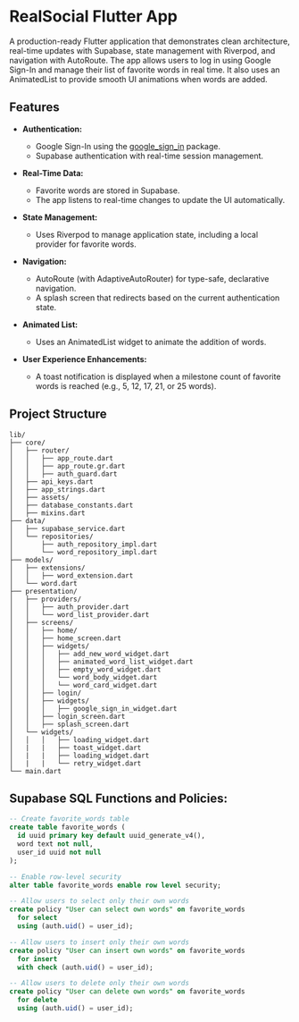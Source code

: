 # RealSocial Flutter App

A production-ready Flutter application that demonstrates clean architecture, real-time updates with Supabase, state management with Riverpod, and navigation with AutoRoute. The app allows users to log in using Google Sign-In and manage their list of favorite words in real time. It also uses an AnimatedList to provide smooth UI animations when words are added.

## Features

- **Authentication:**  
  - Google Sign-In using the [google_sign_in](https://pub.dev/packages/google_sign_in) package.
  - Supabase authentication with real-time session management.
  
- **Real-Time Data:**  
  - Favorite words are stored in Supabase.
  - The app listens to real-time changes to update the UI automatically.

- **State Management:**  
  - Uses Riverpod to manage application state, including a local provider for favorite words.

- **Navigation:**  
  - AutoRoute (with AdaptiveAutoRouter) for type-safe, declarative navigation.
  - A splash screen that redirects based on the current authentication state.

- **Animated List:**  
  - Uses an AnimatedList widget to animate the addition of words.

- **User Experience Enhancements:**  
  - A toast notification is displayed when a milestone count of favorite words is reached (e.g., 5, 12, 17, 21, or 25 words).

## Project Structure

```
lib/
├── core/
│   ├── router/
│   │   ├── app_route.dart
│   │   ├── app_route.gr.dart
│   │   ├── auth_guard.dart
│   ├── api_keys.dart
│   ├── app_strings.dart
│   ├── assets/
│   ├── database_constants.dart
│   ├── mixins.dart
├── data/
│   ├── supabase_service.dart
│   └── repositories/
│       ├── auth_repository_impl.dart
│       └── word_repository_impl.dart
├── models/
│   ├── extensions/
│   │   ├── word_extension.dart
│   └── word.dart
├── presentation/
│   ├── providers/
│   │   ├── auth_provider.dart
│   │   └── word_list_provider.dart
│   ├── screens/
│   │   ├── home/
│   │   ├── home_screen.dart
│   │   ├── widgets/
│   │   │   ├── add_new_word_widget.dart
│   │   │   ├── animated_word_list_widget.dart
│   │   │   ├── empty_word_widget.dart
│   │   │   └── word_body_widget.dart
│   │   │   └── word_card_widget.dart
│   │   ├── login/
│   │   ├── widgets/
│   │   │   ├── google_sign_in_widget.dart
│   │   ├── login_screen.dart
│   │   ├── splash_screen.dart
│   └── widgets/
│   │   │   ├── loading_widget.dart
│   |   |   ├── toast_widget.dart
│   |   |   ├── loading_widget.dart
│   |   |   └── retry_widget.dart
└── main.dart
```

## Supabase SQL Functions and Policies:

```sql
-- Create favorite_words table
create table favorite_words (
  id uuid primary key default uuid_generate_v4(),
  word text not null,
  user_id uuid not null
);

-- Enable row-level security
alter table favorite_words enable row level security;

-- Allow users to select only their own words
create policy "User can select own words" on favorite_words
  for select
  using (auth.uid() = user_id);

-- Allow users to insert only their own words
create policy "User can insert own words" on favorite_words
  for insert
  with check (auth.uid() = user_id);

-- Allow users to delete only their own words
create policy "User can delete own words" on favorite_words
  for delete
  using (auth.uid() = user_id);
```
